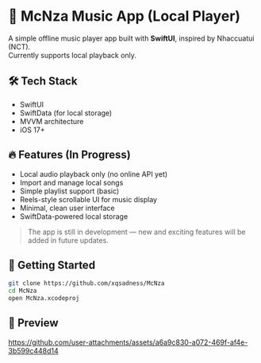 # 🎵 McNza Music App (Local Player)

A simple offline music player app built with **SwiftUI**, inspired by Nhaccuatui (NCT).  
Currently supports local playback only.

## 🛠 Tech Stack

- SwiftUI
- SwiftData (for local storage)
- MVVM architecture
- iOS 17+

## 🔥 Features (In Progress)

- Local audio playback only (no online API yet)
- Import and manage local songs
- Simple playlist support (basic)
- Reels-style scrollable UI for music display
- Minimal, clean user interface
- SwiftData-powered local storage

> The app is still in development — new and exciting features will be added in future updates.

## 🚀 Getting Started

```bash
git clone https://github.com/xqsadness/McNza
cd McNza
open McNza.xcodeproj
```
## 📸 Preview

https://github.com/user-attachments/assets/a6a9c830-a072-469f-af4e-3b599c448d14

